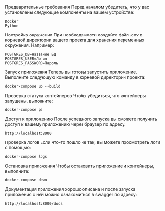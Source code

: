 
Предварительные требования
Перед началом убедитесь, что у вас установлены следующие компоненты на вашем устройстве:
```
Docker
Python
```
Настройка окружения
При необходимости создайте файл .env в корневой директории вашего проекта для хранения переменных окружения. Например:
```
POSTGRES_DB=Название БД
POSTGRES_USER=Логин
POSTGRES_PASSWORD=Пароль
```
Запуск приложения
Теперь вы готовы запустить приложение. Выполните следующую команду в корневой директории проекта:
```
docker-compose up --build
```

Проверка статуса контейнеров
Чтобы убедиться, что контейнеры запущены, выполните:
```
docker-compose ps
```
Доступ к приложению
После успешного запуска вы сможете получить доступ к вашему приложению через браузер по адресу:
```
http://localhost:8000
```
Проверка логов
Если что-то пошло не так, вы можете просмотреть логи с помощью:
```
docker-compose logs
```
Остановка приложения
Чтобы остановить приложение и контейнеры, выполните:
```
docker-compose down
```
Документация приложения хорошо описана и после запуска приложения с ней можно ознакомиться в swagger по адресу:
```
http://localhost:8000/docs
```
